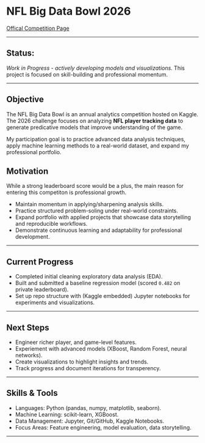 # NFL Big Data Bowl 2026
[Offical Competition Page](https://www.kaggle.com/competitions/nfl-big-data-bowl-2026)

---

## Status:
*Work in Progress - actively developing models and visualizations.*
This project is focused on skill-building and professional momentum. 

---

## Objective
The NFL Big Data Bowl is an annual analytics competition hosted on Kaggle. 
The 2026 challenge focuses on analyzing **NFL player tracking data** to generate predicative models that improve understanding of the game. 

My participation goal is to practice advanced data analysis techniques, apply machine learning methods to a real-world dataset, and expand my professional portfolio. 

## Motivation
While a strong leaderboard score would be a plus, the main reason for entering this competiton is professional growth. 

- Maintain momentum in applying/sharpening analysis skills.
- Practice structured problem-soling under real-world constraints.
- Expand portfolio with applied projects that showcase data storytelling and
  reproducible workflows.
- Demonstrate continuous learning and adaptability for professional development.

---

## Current Progress
- Completed initial cleaning exploratory data analysis (EDA).
- Built and submitted a baseline regression model (scored `0.482` on private
  leaderboard).
- Set up repo structure with (Kaggle embedded) Jupyter notebooks for experiments and
  visualizations.

---

## Next Steps
- Engineer richer player, and game-level features.
- Experiement with advanced models (XBoost, Random Forest, neural networks).
- Create visualizations to highlight insights and trends.
- Track progress and document iterations for transperency.

---

## Skills & Tools 
- Languages: Python (pandas, numpy, matplotlib, seaborn).
- Machine Learning: scikit-learn, XGBoost.
- Data Management: Jupyter, Git/GitHub, Kaggle Notebooks.
- Focus Areas: Feature engineering, model evaluation, data storytelling.

---



